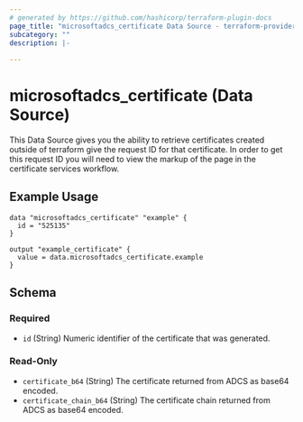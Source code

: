 ```yaml
---
# generated by https://github.com/hashicorp/terraform-plugin-docs
page_title: "microsoftadcs_certificate Data Source - terraform-provider-microsoftadcs"
subcategory: ""
description: |-
  
---
```


# microsoftadcs_certificate (Data Source)

This Data Source gives you the ability to retrieve certificates created outside of terraform give 
the request ID for that certificate. In order to get this request ID you will need to view the markup of the page in the certificate services workflow.

## Example Usage

```hcl
data "microsoftadcs_certificate" "example" {
  id = "525135"
}

output "example_certificate" {
  value = data.microsoftadcs_certificate.example
}
```


<!-- schema generated by tfplugindocs -->
## Schema

### Required

- `id` (String) Numeric identifier of the certificate that was generated.

### Read-Only

- `certificate_b64` (String) The certificate returned from ADCS as base64 encoded.
- `certificate_chain_b64` (String) The certificate chain returned from ADCS as base64 encoded.
